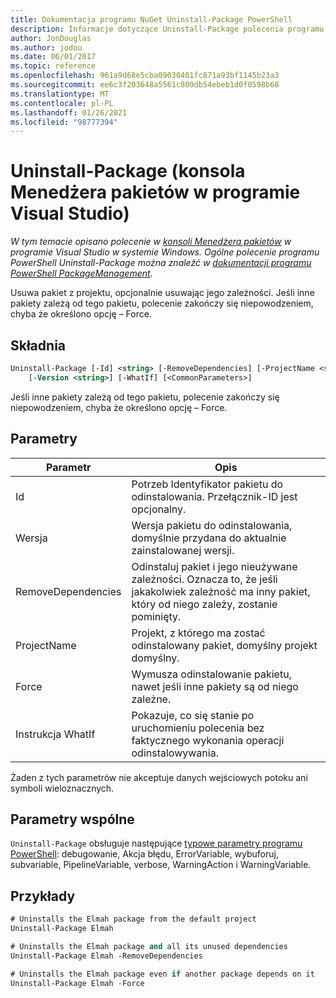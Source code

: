 ```yaml
---
title: Dokumentacja programu NuGet Uninstall-Package PowerShell
description: Informacje dotyczące Uninstall-Package polecenia programu PowerShell w konsoli Menedżera pakietów NuGet w programie Visual Studio.
author: JonDouglas
ms.author: jodou
ms.date: 06/01/2017
ms.topic: reference
ms.openlocfilehash: 961a9d68e5cba09030401fc871a93bf1145b23a3
ms.sourcegitcommit: ee6c3f203648a5561c809db54ebeb1d0f0598b68
ms.translationtype: MT
ms.contentlocale: pl-PL
ms.lasthandoff: 01/26/2021
ms.locfileid: "98777394"
---
```

# <a name="uninstall-package-package-manager-console-in-visual-studio"></a>Uninstall-Package (konsola Menedżera pakietów w programie Visual Studio)

*W tym temacie opisano polecenie w [konsoli Menedżera pakietów](../../consume-packages/install-use-packages-powershell.md) w programie Visual Studio w systemie Windows. Ogólne polecenie programu PowerShell Uninstall-Package można znaleźć w [dokumentacji programu PowerShell PackageManagement](/powershell/module/packagemanagement/?view=powershell-6).*

Usuwa pakiet z projektu, opcjonalnie usuwając jego zależności. Jeśli inne pakiety zależą od tego pakietu, polecenie zakończy się niepowodzeniem, chyba że określono opcję – Force.

## <a name="syntax"></a>Składnia

```ps
Uninstall-Package [-Id] <string> [-RemoveDependencies] [-ProjectName <string>] [-Force]
    [-Version <string>] [-WhatIf] [<CommonParameters>]
```

Jeśli inne pakiety zależą od tego pakietu, polecenie zakończy się niepowodzeniem, chyba że określono opcję – Force.

## <a name="parameters"></a>Parametry

| Parametr | Opis |
| --- | --- |
| Id | Potrzeb Identyfikator pakietu do odinstalowania. Przełącznik-ID jest opcjonalny. |
| Wersja | Wersja pakietu do odinstalowania, domyślnie przydana do aktualnie zainstalowanej wersji. |
| RemoveDependencies | Odinstaluj pakiet i jego nieużywane zależności. Oznacza to, że jeśli jakakolwiek zależność ma inny pakiet, który od niego zależy, zostanie pominięty. |
| ProjectName | Projekt, z którego ma zostać odinstalowany pakiet, domyślny projekt domyślny. |
| Force | Wymusza odinstalowanie pakietu, nawet jeśli inne pakiety są od niego zależne. |
| Instrukcja WhatIf | Pokazuje, co się stanie po uruchomieniu polecenia bez faktycznego wykonania operacji odinstalowywania. |

Żaden z tych parametrów nie akceptuje danych wejściowych potoku ani symboli wieloznacznych.

## <a name="common-parameters"></a>Parametry wspólne

`Uninstall-Package` obsługuje następujące [typowe parametry programu PowerShell](/powershell/module/microsoft.powershell.core/about/about_commonparameters): debugowanie, Akcja błędu, ErrorVariable, wybuforuj, subvariable, PipelineVariable, verbose, WarningAction i WarningVariable.

## <a name="examples"></a>Przykłady

```ps
# Uninstalls the Elmah package from the default project
Uninstall-Package Elmah

# Uninstalls the Elmah package and all its unused dependencies
Uninstall-Package Elmah -RemoveDependencies 

# Uninstalls the Elmah package even if another package depends on it
Uninstall-Package Elmah -Force
```